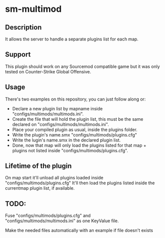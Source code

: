 # sm-multimod

## Description
It allows the server to handle a separate plugins list for each map.

## Support
This plugin should work on any Sourcemod compatible game but it was only tested on Counter-Strike Global Offensive.

## Usage
There's two examples on this repository, you can just follow along or:
* Declare a new plugin list by mapname inside "configs/multimods/multimods.ini".
* Create the file that will hold the plugin list, this must be the same declared on "configs/multimods/multimods.ini".
* Place your compiled plugin as usual, inside the plugins folder.
* Write the plugin's name.smx "configs/multimods/plugins.cfg"
* Write the lugin's name.smx in the declared plugin list.
* Done, now that map will only load the plugins listed for that map + plugins not listed inside "configs/multimods/plugins.cfg".

## Lifetime of the plugin
On map start it'll unload all plugins loaded inside "configs/multimods/plugins.cfg"
It'll then load the plugins listed inside the currentmap plugin list, if available.

## TODO:
Fuse "configs/multimods/plugins.cfg" and "configs/multimods/multimods.ini" as one KeyValue file.

Make the needed files automatically with an example if file doesn't exists
